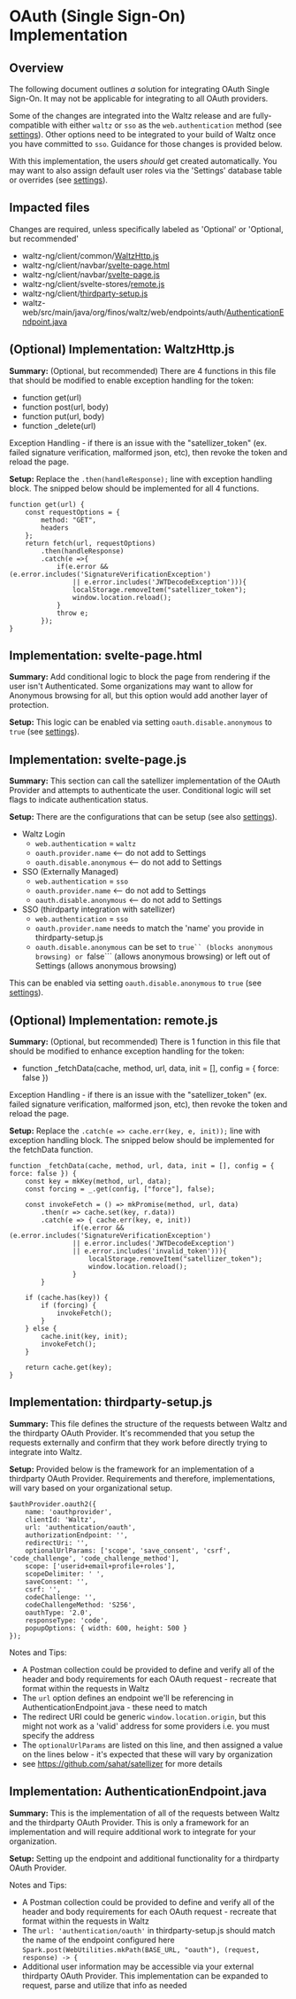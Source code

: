 

# OAuth (Single Sign-On) Implementation

## Overview

The following document outlines *a* solution for integrating OAuth Single Sign-On. It may not be applicable for integrating to all OAuth providers.

Some of the changes are integrated into the Waltz release and are fully-compatible with either ```waltz``` or ```sso``` as the ```web.authentication``` method (see [settings](../../docs/features/configuration/settings.md)).
Other options need to be integrated to your build of Waltz once you have committed to ```sso```. Guidance for those changes is provided below.

With this implementation, the users *should* get created automatically. You may want to also assign default user roles via the 'Settings' database table or overrides (see [settings](../../docs/features/configuration/settings.md)).

## Impacted files

Changes are required, unless specifically labeled as 'Optional' or 'Optional, but recommended'

* waltz-ng/client/common/[WaltzHttp.js](./common/WaltzHttp.js)
* waltz-ng/client/navbar/[svelte-page.html](./navbar/svelte-page.html)
* waltz-ng/client/navbar/[svelte-page.js](./navbar/svelte-page.js)
* waltz-ng/client/svelte-stores/[remote.js](./svelte-stores/remote.js)
* waltz-ng/client/[thirdparty-setup.js](./thirdparty-setup.js)
* waltz-web/src/main/java/org/finos/waltz/web/endpoints/auth/[AuthenticationEndpoint.java](../../waltz-web/src/main/java/org/finos/waltz/web/endpoints/auth/AuthenticationEndpoint.java)


## (Optional)  Implementation: WaltzHttp.js

**Summary:** (Optional, but recommended) There are 4 functions in this file that should be modified to enable exception handling for the token:
* function get(url)
* function post(url, body) 
* function put(url, body)
* function _delete(url)

Exception Handling - if there is an issue with the "satellizer_token" (ex. failed signature verification, malformed json, etc), then revoke the token and reload the page.

**Setup:** Replace the `.then(handleResponse);` line with exception handling block. The snipped below should be implemented for all 4 functions.

	function get(url) {
		const requestOptions = {
			method: "GET",
			headers
		};
		return fetch(url, requestOptions)
			.then(handleResponse)
			.catch(e =>{
				if(e.error && (e.error.includes('SignatureVerificationException')
					|| e.error.includes('JWTDecodeException'))){
					localStorage.removeItem("satellizer_token");
					window.location.reload();					
				}
				throw e;	
			});
	}



## Implementation: svelte-page.html

**Summary:** Add conditional logic to block the page from rendering if the user isn't Authenticated. Some organizations may want to allow for Anonymous browsing for all, but this option would add another layer of protection. 

**Setup:** This logic can be enabled via setting ```oauth.disable.anonymous``` to ```true``` (see [settings](../../docs/features/configuration/settings.md)).

	


## Implementation: svelte-page.js

**Summary:** This section can call the satellizer implementation of the OAuth Provider and attempts to authenticate the user. Conditional logic will set flags to indicate authentication status.

**Setup:** There are the configurations that can be setup (see also [settings](../../docs/features/configuration/settings.md)).

* Waltz Login
	* ```web.authentication``` = ```waltz```
	* ```oauth.provider.name```  <-- do not add to Settings
	* ```oauth.disable.anonymous``` <-- do not add to Settings
* SSO (Externally Managed)
	* ```web.authentication``` = ```sso```
	* ```oauth.provider.name``` <-- do not add to Settings
	* ```oauth.disable.anonymous``` <-- do not add to Settings
* SSO (thirdparty integration with satellizer)
	* ```web.authentication``` = ```sso```
	* ```oauth.provider.name``` needs to match the 'name' you provide in thirdparty-setup.js
	* ```oauth.disable.anonymous``` can be set to ```true`` (blocks anonymous browsing) or ```false``` (allows anonymous browsing) or left out of Settings (allows anonymous browsing)

This can be enabled via setting ```oauth.disable.anonymous``` to ```true``` (see [settings](../../docs/features/configuration/settings.md)).




## (Optional) Implementation: remote.js

**Summary:** (Optional, but recommended) There is 1 function in this file that should be modified to enhance exception handling for the token:
* function _fetchData(cache, method, url, data, init = [], config = { force: false })

Exception Handling - if there is an issue with the "satellizer_token" (ex. failed signature verification, malformed json, etc), then revoke the token and reload the page.

**Setup:** Replace the `.catch(e => cache.err(key, e, init));` line with exception handling block. The snipped below should be implemented for the fetchData function.


	function _fetchData(cache, method, url, data, init = [], config = { force: false }) {
		const key = mkKey(method, url, data);
		const forcing = _.get(config, ["force"], false);

		const invokeFetch = () => mkPromise(method, url, data)
			.then(r => cache.set(key, r.data))
			.catch(e => { cache.err(key, e, init))
					if(e.error && (e.error.includes('SignatureVerificationException')
					|| e.error.includes('JWTDecodeException')
					|| e.error.includes('invalid_token'))){
						localStorage.removeItem("satellizer_token");
						window.location.reload();						
					}			
			}

		if (cache.has(key)) {
			if (forcing) {
				invokeFetch();
			}
		} else {
			cache.init(key, init);
			invokeFetch();
		}

		return cache.get(key);
	}



## Implementation: thirdparty-setup.js

**Summary:** This file defines the structure of the requests between Waltz and the thirdparty OAuth Provider. It's recommended that you setup the requests externally and confirm that they work before directly trying to integrate into Waltz.


**Setup:** Provided below is the framework for an implementation of a thirdparty OAuth Provider. Requirements and therefore, implementations, will vary based on your organizational setup.

    $authProvider.oauth2({
        name: 'oauthprovider',
        clientId: 'Waltz',
        url: 'authentication/oauth',
        authorizationEndpoint: '',
        redirectUri: '',
        optionalUrlParams: ['scope', 'save_consent', 'csrf', 'code_challenge', 'code_challenge_method'],
        scope: ['userid+email+profile+roles'],
        scopeDelimiter: ' ',
        saveConsent: '',
        csrf: '',
        codeChallenge: '',
        codeChallengeMethod: 'S256',
        oauthType: '2.0',
        responseType: 'code',
        popupOptions: { width: 600, height: 500 }
    });

Notes and Tips:
* A Postman collection could be provided to define and verify all of the header and body requirements for each OAuth request - recreate that format within the requests in Waltz
* The `url` option defines an endpoint we'll be referencing in AuthenticationEndpoint.java - these need to match
* The redirect URI could be generic `window.location.origin`, but this might not work as a 'valid' address for some providers i.e. you must specify the address
* The `optionalUrlParams` are listed on this line, and then assigned a value on the lines below - it's expected that these will vary by organization
* see https://github.com/sahat/satellizer for more details


## Implementation: AuthenticationEndpoint.java

**Summary:** This is the implementation of all of the requests between Waltz and the thirdparty OAuth Provider. This is only a framework for an implementation and will require additional work to integrate for your organization.

**Setup:** Setting up the endpoint and additional functionality for a thirdparty OAuth Provider. 

Notes and Tips:
* A Postman collection could be provided to define and verify all of the header and body requirements for each OAuth request - recreate that format within the requests in Waltz
* The `url: 'authentication/oauth'` in thirdparty-setup.js should match the name of the endpoint configured here `Spark.post(WebUtilities.mkPath(BASE_URL, "oauth"), (request, response) -> {`
* Additional user information may be accessible via your external thirdparty OAuth Provider. This implementation can be expanded to request, parse and utilize that info as needed

